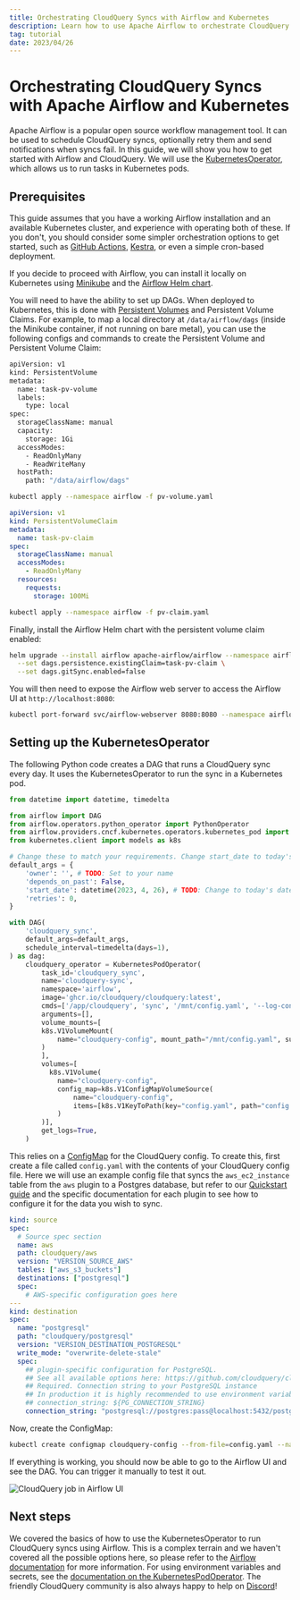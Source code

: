 ```yaml
---
title: Orchestrating CloudQuery Syncs with Airflow and Kubernetes
description: Learn how to use Apache Airflow to orchestrate CloudQuery syncs.
tag: tutorial
date: 2023/04/26
---
```


# Orchestrating CloudQuery Syncs with Apache Airflow and Kubernetes

Apache Airflow is a popular open source workflow management tool. It can be used to schedule CloudQuery syncs, optionally retry them and send notifications when syncs fail. In this guide, we will show you how to get started with Airflow and CloudQuery. We will use the [KubernetesOperator](https://airflow.apache.org/docs/apache-airflow-providers-cncf-kubernetes/stable/operators.html), which allows us to run tasks in Kubernetes pods. 

## Prerequisites

This guide assumes that you have a working Airflow installation and an available Kubernetes cluster, and experience with operating both of these. If you don't, you should consider some simpler orchestration options to get started, such as [GitHub Actions](/docs/deployment/github-actions), [Kestra](/docs/deployment/kestra), or even a simple cron-based deployment. 

If you decide to proceed with Airflow, you can install it locally on Kubernetes using [Minikube](https://minikube.sigs.k8s.io/) and the [Airflow Helm chart](https://airflow.apache.org/docs/helm-chart/). 

You will need to have the ability to set up DAGs. When deployed to Kubernetes, this is done with [Persistent Volumes](https://kubernetes.io/docs/concepts/storage/persistent-volumes/) and Persistent Volume Claims. For example, to map a local directory at `/data/airflow/dags` (inside the Minikube container, if not running on bare metal), you can use the following configs and commands to create the Persistent Volume and Persistent Volume Claim:

```bash copy filename="pv-volume.yaml"
apiVersion: v1
kind: PersistentVolume
metadata:
  name: task-pv-volume
  labels:
    type: local
spec:
  storageClassName: manual
  capacity:
    storage: 1Gi
  accessModes:
    - ReadOnlyMany
    - ReadWriteMany
  hostPath:
    path: "/data/airflow/dags"
``` 

```bash copy
kubectl apply --namespace airflow -f pv-volume.yaml
```

```yaml copy filename="pv-claim.yaml"
apiVersion: v1
kind: PersistentVolumeClaim
metadata:
  name: task-pv-claim
spec:
  storageClassName: manual
  accessModes:
    - ReadOnlyMany
  resources:
    requests:
      storage: 100Mi
```

```bash copy
kubectl apply --namespace airflow -f pv-claim.yaml
```

Finally, install the Airflow Helm chart with the persistent volume claim enabled:

```bash copy
helm upgrade --install airflow apache-airflow/airflow --namespace airflow --create-namespace --set dags.persistence.enabled=true \
  --set dags.persistence.existingClaim=task-pv-claim \
  --set dags.gitSync.enabled=false
```

You will then need to expose the Airflow web server to access the Airflow UI at `http://localhost:8080`:

```bash copy
kubectl port-forward svc/airflow-webserver 8080:8080 --namespace airflow
```

## Setting up the KubernetesOperator

The following Python code creates a DAG that runs a CloudQuery sync every day. It uses the KubernetesOperator to run the sync in a Kubernetes pod. 

```python copy filename="cloudquery.py"
from datetime import datetime, timedelta

from airflow import DAG
from airflow.operators.python_operator import PythonOperator
from airflow.providers.cncf.kubernetes.operators.kubernetes_pod import KubernetesPodOperator
from kubernetes.client import models as k8s

# Change these to match your requirements. Change start_date to today's date, but keep it static
default_args = {
    'owner': '', # TODO: Set to your name
    'depends_on_past': False,
    'start_date': datetime(2023, 4, 26), # TODO: Change to today's date
    'retries': 0,
}

with DAG(
    'cloudquery_sync',
    default_args=default_args,
    schedule_interval=timedelta(days=1),
) as dag:
    cloudquery_operator = KubernetesPodOperator(
        task_id='cloudquery_sync',
        name='cloudquery-sync',
        namespace='airflow',
        image='ghcr.io/cloudquery/cloudquery:latest',
        cmds=['/app/cloudquery', 'sync', '/mnt/config.yaml', '--log-console', '--log-level', 'info'],
        arguments=[],
        volume_mounts=[
        k8s.V1VolumeMount(
            name="cloudquery-config", mount_path="/mnt/config.yaml", sub_path="config.yaml", read_only=True
        )
        ],
        volumes=[
          k8s.V1Volume(
            name="cloudquery-config",
            config_map=k8s.V1ConfigMapVolumeSource(
                name="cloudquery-config",
                items=[k8s.V1KeyToPath(key="config.yaml", path="config.yaml")]
            )
        )],
        get_logs=True,
    )
```

This relies on a [ConfigMap](https://kubernetes.io/docs/concepts/configuration/configmap/) for the CloudQuery config. To create this, first create a file called `config.yaml` with the contents of your CloudQuery config file. Here we will use an example config file that syncs the `aws_ec2_instance` table from the `aws` plugin to a Postgres database, but refer to our [Quickstart guide](/docs/quickstart/) and the specific documentation for each plugin to see how to configure it for the data you wish to sync. 

```yaml copy filename="config.yaml"
kind: source
spec:
  # Source spec section
  name: aws
  path: cloudquery/aws
  version: "VERSION_SOURCE_AWS"
  tables: ["aws_s3_buckets"]
  destinations: ["postgresql"]
  spec:
    # AWS-specific configuration goes here
---
kind: destination
spec:
  name: "postgresql"
  path: "cloudquery/postgresql"
  version: "VERSION_DESTINATION_POSTGRESQL"
  write_mode: "overwrite-delete-stale"
  spec:
    ## plugin-specific configuration for PostgreSQL.
    ## See all available options here: https://github.com/cloudquery/cloudquery/tree/main/plugins/destination/postgresql#postgresql-spec
    ## Required. Connection string to your PostgreSQL instance
    ## In production it is highly recommended to use environment variable expansion
    ## connection_string: ${PG_CONNECTION_STRING}
    connection_string: "postgresql://postgres:pass@localhost:5432/postgres?sslmode=disable"
```

Now, create the ConfigMap:

```bash copy
kubectl create configmap cloudquery-config --from-file=config.yaml --namespace airflow
```

If everything is working, you should now be able to go to the Airflow UI and see the DAG. You can trigger it manually to test it out.

![CloudQuery job in Airflow UI](/images/docs/deployment/airflow.png)

## Next steps

We covered the basics of how to use the KubernetesOperator to run CloudQuery syncs using Airflow. This is a complex terrain and we haven't covered all the possible options here, so please refer to the [Airflow documentation](https://airflow.apache.org/docs/apache-airflow/stable/index.html) for more information. For using environment variables and secrets, see the [documentation on the KubernetesPodOperator](https://airflow.apache.org/docs/apache-airflow-providers-cncf-kubernetes/stable/operators.html). The friendly CloudQuery community is also always happy to help on [Discord](https://www.cloudquery.io/discord)!